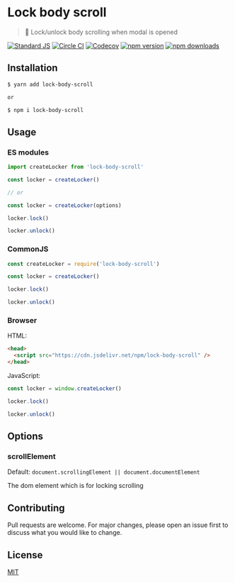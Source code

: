 # Lock body scroll

> 🌈 Lock/unlock body scrolling when modal is opened

[![Standard JS][standard-js-src]][standard-js-href]
[![Circle CI][circle-ci-src]][circle-ci-href]
[![Codecov][codecov-src]][codecov-href]
[![npm version][npm-version-src]][npm-version-href]
[![npm downloads][npm-downloads-src]][npm-downloads-href]

## Installation

```bash
$ yarn add lock-body-scroll

or

$ npm i lock-body-scroll
```

## Usage

### ES modules

```js
import createLocker from 'lock-body-scroll'

const locker = createLocker()

// or

const locker = createLocker(options)

locker.lock()

locker.unlock()
```

### CommonJS

```js
const createLocker = require('lock-body-scroll')

const locker = createLocker()

locker.lock()

locker.unlock()
```

### Browser

HTML:

```html
<head>
  <script src="https://cdn.jsdelivr.net/npm/lock-body-scroll" />
</head>
```

JavaScript:

```js
const locker = window.createLocker()

locker.lock()

locker.unlock()
```

## Options

### scrollElement

Default: `document.scrollingElement || document.documentElement`

The dom element which is for locking scrolling

## Contributing

Pull requests are welcome. For major changes, please open an issue first to discuss what you would like to change.

## License

[MIT][license--href]

[standard-js-src]: https://flat.badgen.net/badge/code%20style/standard/green
[standard-js-href]: https://standardjs.com
[circle-ci-src]: https://flat.badgen.net/circleci/github/clarkdo/lock-body-scroll
[circle-ci-href]: https://circleci.com/gh/clarkdo/lock-body-scroll
[codecov-src]: https://flat.badgen.net/codecov/c/github/clarkdo/lock-body-scroll
[codecov-href]: https://codecov.io/gh/clarkdo/lock-body-scroll
[npm-version-src]: https://flat.badgen.net/npm/v/lock-body-scroll/latest
[npm-version-href]: https://npmjs.com/package/lock-body-scroll
[npm-downloads-src]: https://flat.badgen.net/npm/dt/lock-body-scroll
[npm-downloads-href]: https://npmjs.com/package/lock-body-scroll
[license--href]: https://github.com/clarkdo/lock-body-scroll/blob/master/LICENSE
